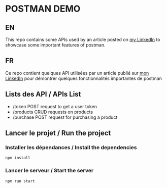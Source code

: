 # POSTMAN DEMO

## EN

This repo contains some APIs used by an article posted on <a href="">my LinkedIn</a>
to showcase some important features of postman.

## FR

Ce repo contient quelques API utilisées par un article publié sur <a href="">mon LinkedIn</a>
pour démontrer quelques fonctionnalités importantes de postman

## Lists des API / APIs List

- /token POST request to get a user token
- /products CRUD requests on products
- /purchase POST request for purchasing a product

## Lancer le projet / Run the project

### Installer les dépendances / Install the dependencies

```
npm install
```

### Lancer le serveur / Start the server

```
npm run start
```
